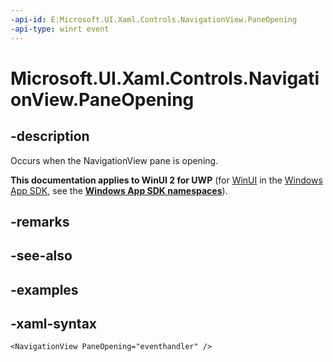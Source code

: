 ```yaml
---
-api-id: E:Microsoft.UI.Xaml.Controls.NavigationView.PaneOpening
-api-type: winrt event
---
```

<!-- Event syntax.
public event TypedEventHandler PaneOpening<NavigationView,  object>
-->

# Microsoft.UI.Xaml.Controls.NavigationView.PaneOpening


## -description

Occurs when the NavigationView pane is opening.


**This documentation applies to WinUI 2 for UWP** (for [WinUI](/windows/apps/winui/winui3/) in the [Windows App SDK](/windows/apps/windows-app-sdk/), see the **[Windows App SDK namespaces](/windows/windows-app-sdk/api/winrt/)**).

## -remarks


## -see-also


## -examples


## -xaml-syntax

```xaml
<NavigationView PaneOpening="eventhandler" />
```


